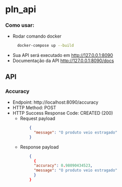 # pln_api

### Como usar: 
  * Rodar comando docker
    ```bash
      docker-compose up --build
    ``` 
  * Sua API será executado em http://127.0.0.1:8090
  * Documentação da API http://127.0.0.1:8090/docs

## API
### Accuracy
* Endpoint: http://localhost:8090/accuracy
* HTTP Method: POST
* HTTP Success Response Code: CREATED (200)
  * Request payload
    ```json
        {
          "message": "O produto veio estragado"
        }
  * Response payload
    ```json
        {
          {
          "accuracy": 0.98090434523,
          "message": "O produto veio estragado"
          }
        }
